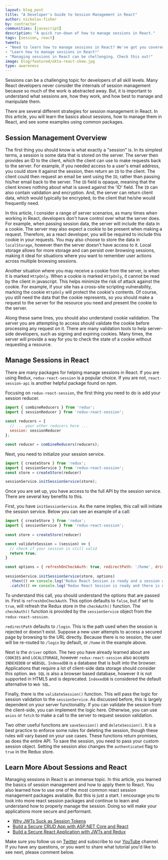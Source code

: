 ```yaml
---
layout: blog_post
title: "A Developer's Guide to Session Management in React"
author: nickolas-fisher
by: contractor
communities: [javascript]
description: "A quick run-down of how to manage sessions in React."
tags: [session, react]
tweets:
- "Need to learn how to manage sessions in React? We've got you covered!"
- "Learn how to manage sessions in React!"
- "Managing sessions in React can be chellenging. Check this out!"
image: blog/featured/okta-react-skew.jpg
type: awareness
---
```


Sessions can be a challenging topic for developers of all skill levels.  Many React developers never consider the internals of session management because so much of the work is abstracted away.  But, it is important to understand  what sessions are, how they work, and how best to manage and manipulate them.  

There are several different strategies for session management in React.  In this article, you will learn the basics about sessions, how to manage them in React, and see some examples using common packages.  

## Session Management Overview

The first thing you should know is what exactly a "session" is.  In its simplest terms, a session is some data that is stored on the server.  The server then provides an ID to the client, which the client can use to make requests back to the server.  For example, if you needed access to a user's email address, you could store it against the session, then return an `ID` to the client.  The client could then request an email be sent using the `ID`, rather than passing his/her  email back to the server.  The  `ID` field is opaque, meaning that the client knows nothing about what is saved against the 'ID' field.  The `ID` can also contain validation and encryption.  And, the server can return client data, which would typically be encrypted, to the client that  he/she would frequently need. 
 
In this article, I consider a range of server scenarios, as many times when working in React, developers don't have control over what the server does.  For example, when passing session data, the server will include the data in a cookie.  The server may also expect a cookie to be present when making a request.  Therefore, as a react developer, you will be required to include this cookie in your requests.  You may also choose to store the data in `localStorage`, however  then the server doesn't have access to it.  Local storage allows for more storage and can persist over browsing sessions, making it ideal for situations where you want to remember user actions across multiple browsing sessions.  

Another situation where you may receive a cookie from the server,  is when it is marked `HttpOnly`.  When a cookie is marked `HttpOnly`, it cannot be read by the client in javascript.  This helps minimize the risk of attack against the cookie.  For example, if your site has a cross-site scripting vulnerability, marking the cookie `HttpOnly` will protect the cookie's contents.  Of course, you still need the data that the cookie represents, so you should make a request to the server for the resource you need and present the cookie to the server.  

Along these same lines, you should also understand cookie validation.  The server you are attempting to access should validate the cookie before processing any request on it.  There are many validation tools to help server-side developers, such as signing and expiring cookies.  Many times, the server will provide a way for you to check the state of a cookie without requesting a resource.  

## Manage Sessions in React

There are many packages for helping manage sessions in React.  If you are using Redux, `redux-react-session` is a popular choice.  If you are not, `react-session-api` is another helpful package found on npm.  

Focusing on `redux-react-session`, the first thing you need to do is add your session reducer.

```javascript
import { combineReducers } from 'redux';
import { sessionReducer } from 'redux-react-session';
 
const reducers = {
  // ... your other reducers here ...
  session: sessionReducer
};

const reducer = combineReducers(reducers);
```

Next, you need to initialize your session service.

```javascript
import { createStore } from 'redux';
import { sessionService } from 'redux-react-session';
const store = createStore(reducer)

sessionService.initSessionService(store);
```

Once you are set up, you have access to the full API by the session service. There are several key benefits to this. 

First, you have `initSessionService`.  As the name implies, this call will initiate  the session service. Below you can see an example of a call:  

```javascript
import { createStore } from 'redux';
import { sessionService } from 'redux-react-session';
 
const store = createStore(reducer)

const validateSession = (session) => {
  // check if your session is still valid
  return true;
}

const options = { refreshOnCheckAuth: true, redirectPath: '/home', driver: 'COOKIES', validateSession };
 
sessionService.initSessionService(store, options)
  .then(() => console.log('Redux React Session is ready and a session was refreshed from your storage'))
  .catch(() => console.log('Redux React Session is ready and there is no session in your storage'));
```

To understand this call, you should understand the options that are passed in.  First is `refreshOnCheckAuth`.  This option defaults to `false`, but if set to `true`, will refresh the Redux store in the `checkAuth()` function.  The `checkAuth()` function is provided by the `sessionService` object from the `redux-react-session`.  

`redirectPath` defaults to `/login`.  This is the path used when the session is rejected or doesn't exist.  Suppose a new user attempts to access a secured page by browsing to the URL directly.  Because there is no session, the user will be re-routed to `/login` by default, or `/home` in the example above.

Next is the `driver` option.  The two you have already learned about are `COOKIES` and `LOCALSTORAGE`, however `redux-react-session` also accepts `INDEXEDDB` or `WEBSQL`.  `IndexedDB` is a database that is built into the browser.  Applications that require a lot of client-side data storage should consider this option.  `Web SQL` is also a browser based database, however it is not supported in HTML5 and is deprecated.  `IndexedDB` is considered the default alternative to `Web SQL`.  

Finally, there is the `validateSession()` function.  This will pass the logic for session validation to the `sessionService`.  As discussed before, this is largely dependent on your server functionality.  If you can validate the session from the client-side, you can implement the logic here.  Otherwise, you can use `axios` or `fetch` to make a call to the server to request session validation.

Two other useful functions are `saveSession()` and `deleteSession()`.  It is a best practice to enforce some rules for deleting the session, though these rules will vary based on your use cases.  These functions return promises, as does the entire API.  To save the session, you need to pass your custom session object.  Setting the session also changes the `authenticated` flag to `true` in the Redux store.

## Learn More About Sessions and React

Managing sessions in React is an immense topic. In this article, you learned the basics of session management and how to apply them to React.  You also learned how to use one of the most common react session management packages available.  But this is just a start.  I encourage you to look into more react session packages and continue to learn and understand how to properly manage the session.  Doing so will make your applications more secure and performant.  

- [Why JWTs Suck as Session Tokens ](/blog/2017/08/17/why-jwts-suck-as-session-tokens)
- [Build a Secure CRUD App with ASP.NET Core and React ](/blog/2018/07/02/build-a-secure-crud-app-with-aspnetcore-and-react)
- [Build a Secure React Application with JWTs and Redux](/blog/2019/08/12/build-secure-react-application-redux-jwt)

Make sure you follow us on [Twitter](https://twitter.com/oktadev) and subscribe to our [YouTube](https://www.youtube.com/c/oktadev) channel. If you have any questions, or you want to share what tutorial you'd like to see next, please comment below.
